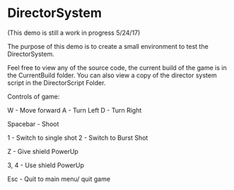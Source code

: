 # DirectorSystem

(This demo is still a work in progress 5/24/17)

The purpose of this demo is to create a small environment to test the DirectorSystem.

Feel free to view any of the source code, the current build of the game is in the CurrentBuild folder.
You can also view a copy of the director system script in the DirectorScript Folder. 

Controls of game:

W - Move forward
A - Turn Left
D - Turn Right

Spacebar - Shoot

1 - Switch to single shot 
2 - Switch to Burst Shot

Z - Give shield PowerUp

3, 4 - Use shield PowerUp

Esc - Quit to main menu/ quit game
